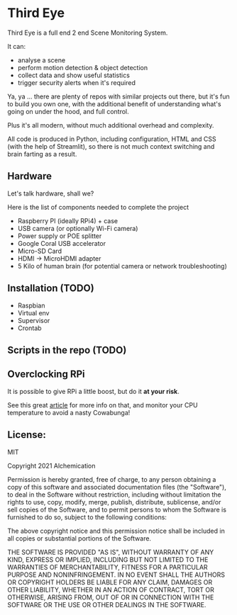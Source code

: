 # Third Eye

Third Eye is a full end 2 end Scene Monitoring System.

It can:
- analyse a scene 
- perform motion detection & object detection
- collect data and show useful statistics
- trigger security alerts when it's required

Ya, ya ... there are plenty of repos with similar projects out there, but it's fun to build you own one,
with the additional benefit of understanding what's going on under the hood, and full control.

Plus it's all modern, without much additional overhead and complexity.

All code is produced in Python, including configuration, HTML and CSS (with the help of Streamlit), so there is
not much context switching and brain farting as a result.

## Hardware

Let's talk hardware, shall we?

Here is the list of components needed to complete the project

- Raspberry PI (ideally RPi4) + case
- USB camera (or optionally Wi-Fi camera)
- Power supply or POE splitter
- Google Coral USB accelerator
- Micro-SD Card
- HDMI -> MicroHDMI adapter
- 5 Kilo of human brain (for potential camera or network troubleshooting)

## Installation (TODO)

- Raspbian
- Virtual env
- Supervisor
- Crontab

## Scripts in the repo (TODO)

## Overclocking RPi

It is possible to give RPi a little boost, but do it **at your risk**.

See this great [article](https://magpi.raspberrypi.org/articles/how-to-overclock-raspberry-pi-4) for more info on
that, and monitor your CPU temperature to avoid a nasty Cowabunga!

## License:

MIT

Copyright 2021 Alchemication

Permission is hereby granted, free of charge, to any person obtaining a copy of this software and associated documentation files (the "Software"), to deal in the Software without restriction, including without limitation the rights to use, copy, modify, merge, publish, distribute, sublicense, and/or sell copies of the Software, and to permit persons to whom the Software is furnished to do so, subject to the following conditions:

The above copyright notice and this permission notice shall be included in all copies or substantial portions of the Software.

THE SOFTWARE IS PROVIDED "AS IS", WITHOUT WARRANTY OF ANY KIND, EXPRESS OR IMPLIED, INCLUDING BUT NOT LIMITED TO THE WARRANTIES OF MERCHANTABILITY, FITNESS FOR A PARTICULAR PURPOSE AND NONINFRINGEMENT. IN NO EVENT SHALL THE AUTHORS OR COPYRIGHT HOLDERS BE LIABLE FOR ANY CLAIM, DAMAGES OR OTHER LIABILITY, WHETHER IN AN ACTION OF CONTRACT, TORT OR OTHERWISE, ARISING FROM, OUT OF OR IN CONNECTION WITH THE SOFTWARE OR THE USE OR OTHER DEALINGS IN THE SOFTWARE.